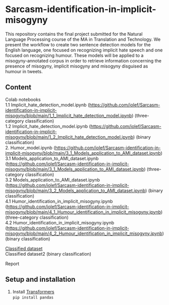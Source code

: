# Sarcasm-identification-in-implicit-misogyny

This repository contains the final project submitted for the Natural Language Processing course of the MA in Translation and Technology. We present the workflow to create two sentence detection models for the English language, one focused on recognizing implicit hate speech and one focused on recognizing humour. These models will be applied to a misogyny-annotated corpus in order to retrieve information concerning the presence of misogyny, implicit misogyny and misogyny disguised as humour in tweets.

## Content
Colab notebooks <br/>
1.1 Implicit_hate_detection_model.ipynb (https://github.com/iolef/Sarcasm-identification-in-implicit-misogyny/blob/main/1_1_Implicit_hate_detection_model.ipynb) (three-category classification) <br/>
1.2 Implicit_hate_detection_model.ipynb (https://github.com/iolef/Sarcasm-identification-in-implicit-misogyny/blob/main/1_2_Implicit_hate_detection_model.ipynb) (binary classification) <br/>
2. Humor_model.ipynb (https://github.com/iolef/Sarcasm-identification-in-implicit-misogyny/blob/main/3_1_Models_application_to_AMI_dataset.ipynb) <br/>
3.1 Models_application_to_AMI_dataset.ipynb (https://github.com/iolef/Sarcasm-identification-in-implicit-misogyny/blob/main/3_1_Models_application_to_AMI_dataset.ipynb) (three-category classification) <br/>
3.2 Models_application_to_AMI_dataset.ipynb (https://github.com/iolef/Sarcasm-identification-in-implicit-misogyny/blob/main/3_2_Models_application_to_AMI_dataset.ipynb) (binary classification) <br/>
4.1 Humor_identification_in_implicit_misogyny.ipynb (https://github.com/iolef/Sarcasm-identification-in-implicit-misogyny/blob/main/4_1_Humour_identification_in_implicit_misogyny.ipynb) (three-category classification) <br/>
4.2 Humor_identification_in_implicit_misogyny.ipynb (https://github.com/iolef/Sarcasm-identification-in-implicit-misogyny/blob/main/4_2_Humour_identification_in_implicit_misogyny.ipynb) (binary classification) <br/>

[Classified dataset](https://github.com/iolef/Sarcasm-identification-in-implicit-misogyny/blob/main/classified_dataset.tsv) <br/>
Classified dataset2 (binary classification) <br/>

Report

## Setup and installation

1. Install [Transformers](https://github.com/huggingface/transformers) <br />
`pip install pandas` <br />
